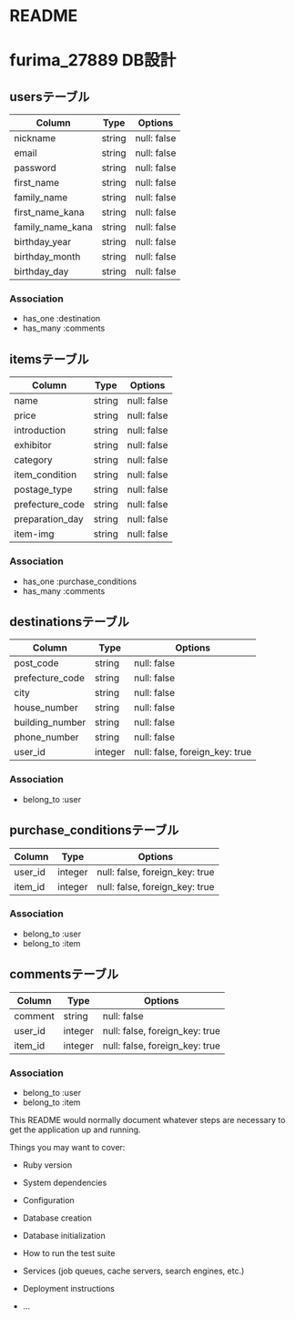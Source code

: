 # README
# furima_27889 DB設計
## usersテーブル
|Column|Type|Options|
|------|----|-------|
|nickname|string|null: false|
|email|string|null: false|
|password|string|null: false|
|first_name|string|null: false|
|family_name|string|null: false|
|first_name_kana|string|null: false|
|family_name_kana|string|null: false|
|birthday_year|string|null: false|
|birthday_month|string|null: false|
|birthday_day|string|null: false|
### Association
- has_one :destination
- has_many :comments

## itemsテーブル
|Column|Type|Options|
|------|----|-------|
|name|string|null: false|
|price|string|null: false|
|introduction|string|null: false|
|exhibitor|string|null: false|
|category|string|null: false|
|item_condition|string|null: false|
|postage_type|string|null: false|
|prefecture_code|string|null: false|
|preparation_day|string|null: false|
|item-img|string|null: false|
### Association
- has_one :purchase_conditions
- has_many :comments

## destinationsテーブル
|Column|Type|Options|
|------|----|-------|
|post_code|string|null: false|
|prefecture_code|string|null: false|
|city|string|null: false|
|house_number|string|null: false|
|building_number|string|null: false|
|phone_number|string|null: false|
|user_id|integer|null: false, foreign_key: true|
### Association
- belong_to :user 

## purchase_conditionsテーブル
|Column|Type|Options|
|------|----|-------|
|user_id|integer|null: false, foreign_key: true|
|item_id|integer|null: false, foreign_key: true|
### Association
- belong_to :user 
- belong_to :item

## commentsテーブル
|Column|Type|Options|
|------|----|-------|
|comment|string|null: false|
|user_id|integer|null: false, foreign_key: true|
|item_id|integer|null: false, foreign_key: true|
### Association
- belong_to :user 
- belong_to :item

This README would normally document whatever steps are necessary to get the
application up and running.

Things you may want to cover:

* Ruby version

* System dependencies

* Configuration

* Database creation

* Database initialization

* How to run the test suite

* Services (job queues, cache servers, search engines, etc.)

* Deployment instructions

* ...
